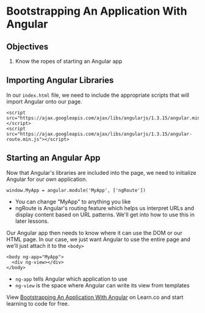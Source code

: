 # Bootstrapping An Application With Angular

## Objectives

1. Know the ropes of starting an Angular app

## Importing Angular Libraries

In our `index.html` file, we need to include the appropriate scripts
that will import Angular onto our page.

```
<script src="https://ajax.googleapis.com/ajax/libs/angularjs/1.3.15/angular.min.js"></script>
<script src="https://ajax.googleapis.com/ajax/libs/angularjs/1.3.15/angular-route.min.js"></script>
```

## Starting an Angular App

Now that Angular's libraries are included into the page, we need
to initialize Angular for our own application.

```
window.MyApp = angular.module('MyApp', ['ngRoute'])
```

* You can change "MyApp" to anything you like
* ngRoute is Angular's routing feature which helps us interpret
  URLs and display content based on URL patterns. We'll get into
  how to use this in later lessons.

Our Angular app then needs to know where it can use the DOM
or our HTML page. In our case, we just want Angular to use
the entire page and we'll just attach it to the `<body>`

```
<body ng-app="MyApp">
  <div ng-view></div>
</body>
```

* `ng-app` tells Angular which application to use
* `ng-view` is the space where Angular can write its
  view from templates

<p data-visibility='hidden'>View <a href='https://learn.co/lessons/bootstrapping-angular' title='Bootstrapping An Application With Angular'>Bootstrapping An Application With Angular</a> on Learn.co and start learning to code for free.</p>
